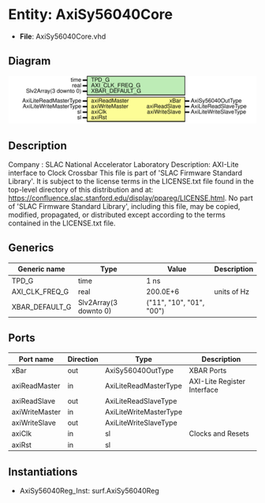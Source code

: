 # Entity: AxiSy56040Core

- **File**: AxiSy56040Core.vhd
## Diagram

![Diagram](AxiSy56040Core.svg "Diagram")
## Description

Company    : SLAC National Accelerator Laboratory
Description: AXI-Lite interface to Clock Crossbar
This file is part of 'SLAC Firmware Standard Library'.
It is subject to the license terms in the LICENSE.txt file found in the
top-level directory of this distribution and at:
   https://confluence.slac.stanford.edu/display/ppareg/LICENSE.html.
No part of 'SLAC Firmware Standard Library', including this file,
may be copied, modified, propagated, or distributed except according to
the terms contained in the LICENSE.txt file.
## Generics

| Generic name   | Type                  | Value                    | Description |
| -------------- | --------------------- | ------------------------ | ----------- |
| TPD_G          | time                  | 1 ns                     |             |
| AXI_CLK_FREQ_G | real                  | 200.0E+6                 | units of Hz |
| XBAR_DEFAULT_G | Slv2Array(3 downto 0) | ("11", "10", "01", "00") |             |
## Ports

| Port name      | Direction | Type                   | Description                 |
| -------------- | --------- | ---------------------- | --------------------------- |
| xBar           | out       | AxiSy56040OutType      | XBAR Ports                  |
| axiReadMaster  | in        | AxiLiteReadMasterType  | AXI-Lite Register Interface |
| axiReadSlave   | out       | AxiLiteReadSlaveType   |                             |
| axiWriteMaster | in        | AxiLiteWriteMasterType |                             |
| axiWriteSlave  | out       | AxiLiteWriteSlaveType  |                             |
| axiClk         | in        | sl                     | Clocks and Resets           |
| axiRst         | in        | sl                     |                             |
## Instantiations

- AxiSy56040Reg_Inst: surf.AxiSy56040Reg
